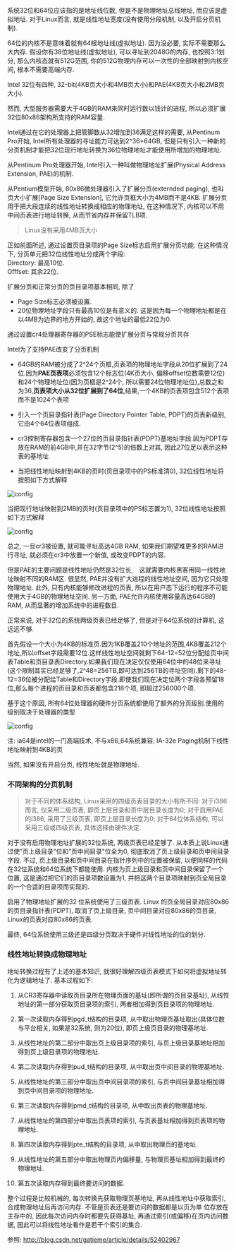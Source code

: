 系统32位和64位应该指的是地址线位数, 但是不是物理地址总线地址, 而应该是虚拟地址. 对于Linux而言, 就是线性地址宽度(没有使用分段机制, 以及开启分页机制). 

64位的内核不是意味着就有64根地址线(虚拟地址). 因为没必要, 实际不需要那么大内存. 假设你有38位地址线(虚拟地址), 可以寻址到2048G的内存, 也按照3:1划分, 那么内核态就有512G范围, 你的512G物理内存可以一次性的全部映射到内核空间, 根本不需要高端内存. 

Intel 32位有四种, 32-bit(4KB页大小和4MB页大小)和PAE(4KB页大小和2MB页大小). 

然而, 大型服务器需要大于4GB的RAM来同时运行数以钱计的进程, 所以必须扩展32位80x86架构所支持的RAM容量.

Intel通过在它的处理器上把管脚数从32增加到36满足这样的需要, 从Pentinum Pro开始, Intel所有处理器的寻址能力可达到2\^36=64GB, 但是只有引入一种新的分页机制才能把32位现行地址转换为36位物理地址才能使用所增加的物理地址.

从Pentinum Pro处理器开始, Intel引入一种叫做物理地址扩展(Physical Address Extension,  PAE)的机制.

从Pentium模型开始, 80x86微处理器引入了扩展分页(externded paging), 也叫页大小扩展[Page Size Extension], 它允许页框大小为4MB而不是4KB. 扩展分页用于把大段连续的线性地址转换成相应的物理地址, 在这种情况下, 内核可以不用中间页表进行地址转换, 从而节省内存并保留TLB项. 

> Linux没有采用4MB页大小

正如前面所述, 通过设置页目录项的Page Size标志启用扩展分页功能. 在这种情况下, 分页单元把32位线性地址分成两个字段:  
Directory: 最高10位.  
Offfset: 其余22位. 

扩展分页和正常分页的页目录项基本相同, 除了 
- Page Size标志必须被设置.  
- 20位物理地址字段只有最高10位是有意义的. 这是因为每一个物理地址都是在以4MB为边界的地方开始的, 故这个地址的最低22位为0. 

通过设置cr4处理器寄存器的PSE标志能使扩展分页与常规分页共存

Intel为了支持PAE改变了分页机制

- 64GB的RAM被分成了2\^24个页框,页表项的物理地址字段从20位扩展到了24位.因为**PAE页表项**必须包含12个标志位(4K页大小, 偏移offset位数需要12位)和24个物理地址位(因为页框是2\^24个, 所以需要24位物理地址位),总数之和为36,**页表项大小从32位扩展到了64位**,结果,一个4KB的页表项包含512个表项而不是1024个表项

- 引入一个页目录指针表(Page Directory Pointer Table, PDPT)的页表新级别,它由4个64位表项组成.

- cr3控制寄存器包含一个27位的页目录指针表(PDPT)基地址字段.因为PDPT存放在RAM的前4GB中,并在32字节(2^5)的倍数上对其, 因此27位足以表示这种表的基地址

- 当把线性地址映射到4KB的页时(页目录项中的PS标准清0), 32位线性地址将按照如下方式解释

![config](images/6.png)

当把现行地址映射到2MB的页时(页目录项中的PS标志置为1), 32位线性地址按照如下方式解释

![config](images/7.png)

总之, 一旦cr3被设置, 就可能寻址高达4GB RAM, 如果我们期望堆更多的RAM进行寻址, 就必须在cr3中放置一个新值, 或改变PDPT的内容.

但是PAE的主要问题是线性地址仍然是32位长,　这就需要内核黑客用同一线性地址映射不同的RAM区. 很显然, PAE并没有扩大进程的线性地址空间, 因为它只处理物理地址. 此外, 只有内核能够修改进程的页表, 所以在用户态下运行的程序不可能使用大于4GB的物理地址空间. 另一方面, PAE允许内核使用容量高达64GB的RAM, 从而显著的增加系统中的进程数目. 

正常来说, 对于32位的系统两级页表已经足够了, 但是对于64位系统的计算机, 这远远不够.

首先假设一个大小为4KB的标准页.因为1KB覆盖210个地址的范围,4KB覆盖212个地址,所以offset字段需要12位.这样线性地址空间就剩下64-12=52位分配给页中间表Table和页目录表Directory.如果我们现在决定仅仅使用64位中的48位来寻址(这个限制其实已经足够了,2^48=256TB,即可达到256TB的寻址空间).剩下的48-12=36位被分配给Table和Directory字段.即使我们现在决定位两个字段各预留18位,那么每个进程的页目录和页表都包含218个项, 即超过256000个项.

基于这个原因, 所有64位处理器的硬件分页系统都使用了额外的分页级别.使用的级别取决于处理器的类型

![config](images/5.png)

注: ia64是intel的一门高端技术, 不与x86_64系统兼容; IA-32e Paging机制下线性地址映射到4KB的页

当然, 如果没有开启分页, 线性地址就是物理地址. 

### 不同架构的分页机制

> 对于不同的体系结构, Linux采用的四级页表目录的大小有所不同: 对于i386而言, 仅采用二级页表, 即页上层目录和页中层目录长度为0; 对于启用PAE的i386, 采用了三级页表, 即页上层目录长度为0; 对于64位体系结构, 可以采用三级或四级页表, 具体选择由硬件决定. 

对于没有启用物理地址扩展的32位系统, 两级页表已经足够了. 从本质上说Linux通过使”页上级目录"位和”页中间目录"位全为0, 彻底取消了页上级目录和页中间目录字段. 不过, 页上级目录和页中间目录在指针序列中的位置被保留, 以便同样的代码在32位系统和64位系统下都能使用. 内核为页上级目录和页中间目录保留了一个位置, 这是通过把它们的页目录项数设置为1, 并把这两个目录项映射到页全局目录的一个合适的目录项而实现的. 

启用了物理地址扩展的32 位系统使用了三级页表. Linux 的页全局目录对应80x86 的页目录指针表(PDPT), 取消了页上级目录, 页中间目录对应80x86的页目录, Linux的页表对应80x86的页表. 

最终, 64位系统使用三级还是四级分页取决于硬件对线性地址的位的划分. 

### 线性地址转换成物理地址

地址转换过程有了上述的基本知识, 就很好理解四级页表模式下如何将虚拟地址转化为逻辑地址了. 基本过程如下: 

1. 从CR3寄存器中读取页目录所在物理页面的基址(即所谓的页目录基址), 从线性地址的第一部分获取页目录项的索引, 两者相加得到页目录项的物理地址. 

2. 第一次读取内存得到pgd_t结构的目录项, 从中取出物理页基址取出(具体位数与平台相关, 如果是32系统, 则为20位), 即页上级页目录的物理基地址. 

3. 从线性地址的第二部分中取出页上级目录项的索引, 与页上级目录基地址相加得到页上级目录项的物理地址. 

4. 第二次读取内存得到pud_t结构的目录项, 从中取出页中间目录的物理基地址. 

5. 从线性地址的第三部分中取出页中间目录项的索引, 与页中间目录基址相加得到页中间目录项的物理地址. 

6. 第三次读取内存得到pmd_t结构的目录项, 从中取出页表的物理基地址. 

7. 从线性地址的第四部分中取出页表项的索引, 与页表基址相加得到页表项的物理地址. 

8. 第四次读取内存得到pte_t结构的目录项, 从中取出物理页的基地址. 

9. 从线性地址的第五部分中取出物理页内偏移量, 与物理页基址相加得到最终的物理地址. 

10. 第五次读取内存得到最终要访问的数据. 

整个过程是比较机械的, 每次转换先获取物理页基地址, 再从线性地址中获取索引, 合成物理地址后再访问内存. 不管是页表还是要访问的数据都是以页为单 位存放在主存中的, 因此每次访问内存时都要先获得基址, 再通过索引(或偏移)在页内访问数据, 因此可以将线性地址看作是若干个索引的集合. 

参照: http://blog.csdn.net/gatieme/article/details/52402967